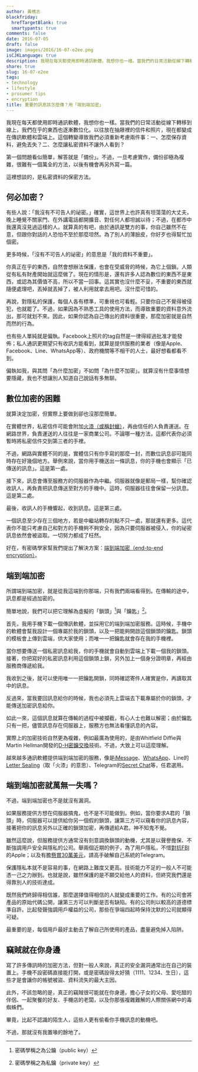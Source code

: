 ```yaml
---
author: 黃樵志
blackfriday:
  hrefTargetBlank: true
  smartypants: true
comments: false
date: 2016-07-05
draft: false
image: images/2016/16-07-e2ee.png
isCJKLanguage: true
description: 我現在每天都使用即時通訊軟體，我想你也一樣。當我們的日常活動從線下轉移到線上，我們在乎的東西也逐漸數位化。以往放在抽屜裡的信件和照片，現在都變成在傳訊軟體和雲端上。這個轉變導致我們必須重新考慮兩件事：一、怎麼保存資料，避免丟失？二、怎麼讓私密資料不讓外人看到？
share: true
slug: 16-07-e2ee
tags:
- technology
- lifestyle
- prosumer tips
- encryption
title: 重要的訊息該怎麼傳？用「端到端加密」
---
```


我現在每天都使用即時通訊軟體，我想你也一樣。當我們的日常活動從線下轉移到線上，我們在乎的東西也逐漸數位化。以往放在抽屜裡的信件和照片，現在都變成在傳訊軟體和雲端上。這個轉變導致我們必須重新考慮兩件事：一、怎麼保存資料，避免丟失？二、怎麼讓私密資料不讓外人看到？

<!--more-->

第一個問題看似簡單，解答就是「備份」。不過，一旦考慮實作，備份卻極為複雜，很難有一個萬全的方法，以後有機會再另外寫一篇。

這裡想談的，是私密資料的保密方法。

## 何必加密？

有些人說：「我沒有不可告人的祕密。」確實，這世界上也許真有坦蕩蕩的大丈夫，晚上睡覺不關家門、在外講電話都開擴音、對任何人都坦誠以待；不過，在都市中我還真沒見過這樣的人。就算真的有吧，由於通訊是雙方的事，你自己雖然不在意，但跟你對話的人恐怕不至於那麼坦然。為了別人的薄臉皮，你好歹也得幫忙加個密。

更多時候，「沒有不可告人的祕密」的意思是「我的資料不重要」。

你真正在乎的東西，自然會想辦法保護，也會在受威脅的時候，為它上個鎖。人類從有私有財產開始就這麼做了。現在的情形是，還有許多人認為數位的東西不是東西，或認為其價值不高，所以不當一回事。這其實也沒什麼不妥，不重要的東西就隨便處理吧，丟掉就丟掉了，被人利用就拿去用吧。沒什麼可惜的。

再說，對隱私的保護，每個人各有標準，可重視也可看輕。只要你自己不覺得被侵犯，也就罷了。不過，如果因為不熟悉工具的使用方法，而導致重要的資料意外流出，那可就划不來。因此，如果你認為自己傳出的資料很重要，那麼加密就是自然而然的行為。

也有些人單純就是偏執。Facebook上照片的tag自然是一律得經過批准才能發佈；私人通訊更期望只有收訊方能看到，就算是提供服務的業者（像是Apple、Facebook、Line、WhatsApp等）、政府機關等不相干的人士，最好想看都看不到。

偏執如我，與其問「為什麼加密」不如問「為什麼不加密」。就算沒有什麼事情想要隱藏，我也不想讓別人知道自己說話有多無聊。

## 數位加密的困難

就算決定加密，但實際上要做到卻也沒那麼簡單。

在實體世界，私密信件可能會附加[火漆（或稱封蠟）](https://www.google.com.tw/search?tbm=isch&q=wax+seal&tbs=imgo:1&gws_rd=cr&ei=FBV5V-WaKcSf0gS07a2IBg)，再由信任的人負責運送。在網路世界，負責運送的人往往是一家商業公司。不論哪一種方法，這都代表你必須暫時將私密信件交到第三者的手裡。

不過，網路與實體不同的是，實體信只有你手寫的那麼一封，而數位訊息卻可能同時存在好幾個地方。舉例來說，當你用手機送出一條訊息，你的手機也會顯示「已傳送的訊息」。這是第一處。

接下來，訊息會傳至服務方的伺服器作為中繼。伺服器就像是郵局一樣，幫你確認收訊人，再負責把訊息傳送至對方的手機中。這時，伺服器往往會保留一分訊息。這是第二處。

最後，收訊人的手機響起，收到訊息。這是第三處。

一個訊息至少存在三個地方，若是中繼站轉存的點不只一處，那就還有更多。這代表你不能只考慮自己和對方的手機夠不夠安全，因為只要伺服器被侵入，你的祕密訊息依然會被盜取。一切努力都成了枉然。

好在，有密碼學家幫我們提出了解決方案：[端到端加密（end-to-end encryption）](http://www.wikiwand.com/en/End-to-end_encryption)。

## 端到端加密

所謂端到端加密，就是從我這端到你那端，只有我們兩端看得到。在傳輸的途中，訊息都是經過加密的。

簡單地說，我們可以把它理解為虛擬的「鎖頭」[^1]與「鑰匙」[^2]。

首先，我用手機下載一個傳訊軟體，並採用它的端到端加密服務。這時候，手機中的軟體會幫我設計一個專屬於我的鎖頭，以及一把能夠開啟這個鎖頭的鑰匙。鎖頭的模板會上傳到雲端，供大家使用；而唯一一把鑰匙就會存在我的手機裡。

當你想要傳送一個私密訊息給我，你的手機就會自動到雲端上下載一個我的鎖頭。接著，你把寫好的私密訊息利用這個鎖頭上鎖，另外加上一個身分證明章，再經由服務商傳遞給我。

我收到之後，就可以使用唯一一把鑰匙開鎖，同時確認寄件人確實是你，再讀取其中的訊息。

反過來，當我要回訊息給你的時候，我也必須先上雲端去下載專屬於你的鎖頭，才能傳送加密訊息給你。

如此一來，這個訊息就算在傳輸的過程中被攔截，有心人士也難以解密；由於鑰匙只有一把，儘管訊息存在伺服器上，服務方也無法看懂訊息的內容。

實際上的加密技術自然更為複雜，例如最廣為使用的，是由Whitfield Diffie與Martin Hellman開發的[D-H密鑰交換](http://www.wikiwand.com/en/Diffie–Hellman_key_exchange)技術。不過，大致上可以這麼理解。

越來越多通訊軟體提供端到端加密的服務，像是[iMessage](http://www.wikiwand.com/en/IMessage)、[WhatsApp](https://www.whatsapp.com/faq/zh_tw/general/28030015)、Line的[Letter Sealing](http://developers.linecorp.com/blog/?p=3679)（取「火漆」的意思）、Telegram的[Secret Chat](https://telegram.org/faq#q-how-are-secret-chats-different)等，任君選用。

## 端到端加密就萬無一失嗎？

不過，端到端加密也不是就沒有漏洞。

如果服務提供方想在伺服器搞鬼，也不是不可能做到。例如，當你要求A君的「鎖頭」時，伺服器可以提供給你另一個假的鎖頭，讓第三方可以窺看你的訊息內容，接著把你的訊息另外以正確的鎖頭加密，再傳遞給A君。神不知鬼不覺。

雖然這麼說，但服務提供方通常沒有刻意調換鎖頭的動機，尤其是以聲譽擔保、不斷強調用戶安全與隱私的公司。舉兩個近期的例子，為了用戶隱私，不惜[對抗FBI](https://www.wikiwand.com/en/FBI%E2%80%93Apple_encryption_dispute)的Apple；以及有膽[懸賞30萬美元](https://telegram.org/blog/cryptocontest)，請高手破解自己系統的Telegram。

保護隱私本就不是容易的事，在網路上難度又更高。技術能力不足的一般人不可能憑一己之力辦到。也就是說，雖然保護的是不願交給他人的資料，但終究我們還是得靠別人的技術達成。

既然我們終歸得相信誰，那麼選擇值得相信的人就變成重要的工作。有的公司會將產品的原始代碼公開，讓第三方可以判斷是否有缺陷。有的公司則以較高的道德標準自許。比起發聲強調用戶權益的公司，那些在爭端四起時保持沈默的公司就顯得可疑。

最重要的是，每個用戶最好主動去了解自己所使用的產品，盡量避免掉入陷阱。

## 竊賊就在你身邊

寫了許多傳訊時的加密方法，但對一般人來說，真正的安全漏洞通常出在自己的裝置上。手機不設密碼直接能打開，或是密碼設得太好猜（1111、1234、生日），這些才是會讓你的帳號被盜、資料流失的最大主因。

此外，不該忽略的是，真正的竊賊很可能就在你身邊。擔心子女的父母、愛吃醋的伴侶、一起聚餐的好友、手機店的老闆，以及你那張複雜難解的人際關係網中的毒蜘蛛們。

畢竟，比起不認識的陌生人，這些人更有偷看你手機訊息的動機吧。

不過，那就沒有我置喙的餘地了。

[^1]: 密碼學稱之為公鑰（public key）

[^2]: 密碼學稱之為私鑰（private key）